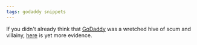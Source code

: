 ```yaml
---
tags: godaddy snippets
---
```


If you didn't already think that [GoDaddy](/wiki/GoDaddy) was a wretched hive of scum and villainy, [here](http://community.namecheap.com/blog/2011/12/26/godaddy-transfer-update/) is yet more evidence.

